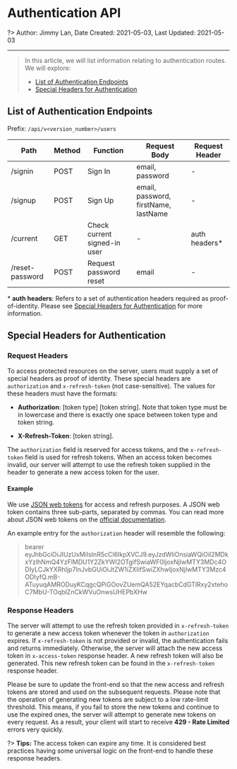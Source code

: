 # Authentication API

?> Author: Jimmy Lan, Date Created: 2021-05-03, Last Updated: 2021-05-03

---

> In this article, we will list information relating to authentication routes.
> We will explore:
>
> - [List of Authentication Endpoints](#list-of-authentication-endpoints)
> - [Special Headers for Authentication](#special-headers-for-authentication)

## List of Authentication Endpoints

Prefix: `/api/v<version_number>/users`

| Path            | Method | Function                     | Request Body                         | Request Header |
| --------------- | ------ | ---------------------------- | ------------------------------------ | -------------- |
| /signin         | POST   | Sign In                      | email, password                      | -              |
| /signup         | POST   | Sign Up                      | email, password, firstName, lastName | -              |
| /current        | GET    | Check current signed-in user | -                                    | auth headers\* |
| /reset-password | POST   | Request password reset       | email                                | -              |

\* **auth headers**: Refers to a set of authentication headers required as proof-of-identity. Please see [Special Headers for Authentication](#special-headers-for-authentication) for more information.

## Special Headers for Authentication

### Request Headers

To access protected resources on the server, users must supply a set of special headers as proof of identity.
These special headers are `authorization` and `x-refresh-token` (not case-sensitive).
The values for these headers must have the formats:

- **Authorization**: [token type] [token string]. Note that token type must be in lowercase and there is exactly one space between token type and token string.

- **X-Refresh-Token**: [token string].

The `authorization` field is reserved for access tokens, and the `x-refresh-token` field is used for refresh tokens.
When an access token becomes invalid, our server will attempt to use the refresh token supplied in the header to generate a new access token for the user.

#### Example

We use [JSON web tokens](https://jwt.io) for access and refresh purposes.
A JSON web token contains three sub-parts, separated by commas.
You can read more about JSON web tokens on the [official documentation](https://jwt.io/introduction).

An example entry for the `authorization` header will resemble the following:

> bearer eyJhbGciOiJIUzUxMiIsInR5cCI6IkpXVCJ9.eyJzdWIiOnsiaWQiOiI2MDkxYzlhNmQ4YzFlMDU1Y2ZkYWI2OTgifSwiaWF0IjoxNjIwMTY3MDc4ODIyLCJkYXRhIjp7InJvbGUiOiJtZW1iZXIifSwiZXhwIjoxNjIwMTY3Mzc4ODIyfQ.mB-ATuyuqAMRODuyKCqgcQPiGOovZUemQA52EYqacbCdGTlRxy2xtehoC7MbU-TOqblZnCkWVuOnwsUHEPbXHw

### Response Headers

The server will attempt to use the refresh token provided in `x-refresh-token` to generate a new access token whenever the token in `authorization` expires.
If `x-refresh-token` is not provided or invalid, the authentication fails and returns immediately.
Otherwise, the server will attach the new access token in `x-access-token` response header.
A new refresh token will also be generated.
This new refresh token can be found in the `x-refresh-token` response header.

Please be sure to update the front-end so that the new access and refresh tokens are stored and used on the subsequent requests.
Please note that the operation of generating new tokens are subject to a low rate-limit threshold.
This means, if you fail to store the new tokens and continue to use the expired ones, the server will attempt to generate new tokens on every request.
As a result, your client will start to receive **429 - Rate Limited** errors very quickly.

?> **Tips:** The access token can expire any time. It is considered best practices having some universal logic on the front-end to handle these response headers.
